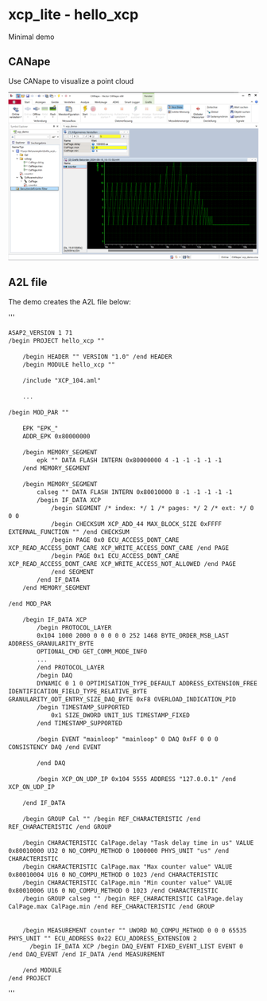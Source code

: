 # xcp_lite - hello_xcp

Minimal demo



## CANape

Use CANape to visualize a point cloud 

![CANape](CANape.png)



## A2L file 

The demo creates the A2L file below:

'''

    ASAP2_VERSION 1 71
    /begin PROJECT hello_xcp ""

        /begin HEADER "" VERSION "1.0" /end HEADER
        /begin MODULE hello_xcp ""
    
        /include "XCP_104.aml" 
        
        ...
        
    /begin MOD_PAR ""
    
        EPK "EPK_"
        ADDR_EPK 0x80000000

        /begin MEMORY_SEGMENT
            epk "" DATA FLASH INTERN 0x80000000 4 -1 -1 -1 -1 -1
        /end MEMORY_SEGMENT
     
        /begin MEMORY_SEGMENT
            calseg "" DATA FLASH INTERN 0x80010000 8 -1 -1 -1 -1 -1
            /begin IF_DATA XCP
                /begin SEGMENT /* index: */ 1 /* pages: */ 2 /* ext: */ 0 0 0
                /begin CHECKSUM XCP_ADD_44 MAX_BLOCK_SIZE 0xFFFF EXTERNAL_FUNCTION "" /end CHECKSUM
                /begin PAGE 0x0 ECU_ACCESS_DONT_CARE XCP_READ_ACCESS_DONT_CARE XCP_WRITE_ACCESS_DONT_CARE /end PAGE
                /begin PAGE 0x1 ECU_ACCESS_DONT_CARE XCP_READ_ACCESS_DONT_CARE XCP_WRITE_ACCESS_NOT_ALLOWED /end PAGE
                /end SEGMENT
            /end IF_DATA
        /end MEMORY_SEGMENT

    /end MOD_PAR
    
        /begin IF_DATA XCP
            /begin PROTOCOL_LAYER
            0x104 1000 2000 0 0 0 0 0 252 1468 BYTE_ORDER_MSB_LAST ADDRESS_GRANULARITY_BYTE
            OPTIONAL_CMD GET_COMM_MODE_INFO
            ...
            /end PROTOCOL_LAYER
            /begin DAQ
            DYNAMIC 0 1 0 OPTIMISATION_TYPE_DEFAULT ADDRESS_EXTENSION_FREE IDENTIFICATION_FIELD_TYPE_RELATIVE_BYTE GRANULARITY_ODT_ENTRY_SIZE_DAQ_BYTE 0xF8 OVERLOAD_INDICATION_PID
            /begin TIMESTAMP_SUPPORTED
                0x1 SIZE_DWORD UNIT_1US TIMESTAMP_FIXED
            /end TIMESTAMP_SUPPORTED

            /begin EVENT "mainloop" "mainloop" 0 DAQ 0xFF 0 0 0 CONSISTENCY DAQ /end EVENT

            /end DAQ

            /begin XCP_ON_UDP_IP 0x104 5555 ADDRESS "127.0.0.1" /end XCP_ON_UDP_IP

        /end IF_DATA

        /begin GROUP Cal "" /begin REF_CHARACTERISTIC /end REF_CHARACTERISTIC /end GROUP

        /begin CHARACTERISTIC CalPage.delay "Task delay time in us" VALUE 0x80010000 U32 0 NO_COMPU_METHOD 0 1000000 PHYS_UNIT "us" /end CHARACTERISTIC
        /begin CHARACTERISTIC CalPage.max "Max counter value" VALUE 0x80010004 U16 0 NO_COMPU_METHOD 0 1023 /end CHARACTERISTIC
        /begin CHARACTERISTIC CalPage.min "Min counter value" VALUE 0x80010006 U16 0 NO_COMPU_METHOD 0 1023 /end CHARACTERISTIC
        /begin GROUP calseg "" /begin REF_CHARACTERISTIC CalPage.delay CalPage.max CalPage.min /end REF_CHARACTERISTIC /end GROUP


        /begin MEASUREMENT counter "" UWORD NO_COMPU_METHOD 0 0 0 65535 PHYS_UNIT "" ECU_ADDRESS 0x22 ECU_ADDRESS_EXTENSION 2  
          /begin IF_DATA XCP /begin DAQ_EVENT FIXED_EVENT_LIST EVENT 0 /end DAQ_EVENT /end IF_DATA /end MEASUREMENT

        /end MODULE
    /end PROJECT
    
'''


